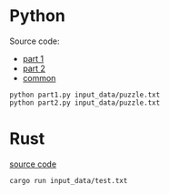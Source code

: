 # Python
Source code:
* [part 1](part1.py)
* [part 2](part2.py)
* [common](common.py)
```
python part1.py input_data/puzzle.txt
python part2.py input_data/puzzle.txt
```
# Rust
[source code](src/main.rs)
```
cargo run input_data/test.txt
```
